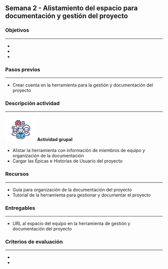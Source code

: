## Semana 2 - Alistamiento del espacio para documentación y gestión del proyecto

### Objetivos

---
* 
* 
* 

### Pasos previos

---
* Crear cuenta en la herramienta para la gestión y documentación del proyecto

### Descripción actividad
---

#### ![](./../../assets/images/grupo.png) Actividad grupal

* Alistar la herramienta con información de miembros de equipo y organización de la documentación
* Cargar las Épicas e Historias de Usuario del proyecto

### Recursos 

---
* Guía para organización de la documentación del proyecto
* Tutorial de la herramienta para gestionar y documentar el proyecto

### Entregables

---
* URL al espacio del equipo en la herramienta de gestión y documentación del proyecto

### Criterios de evaluación

---

* 
* 
